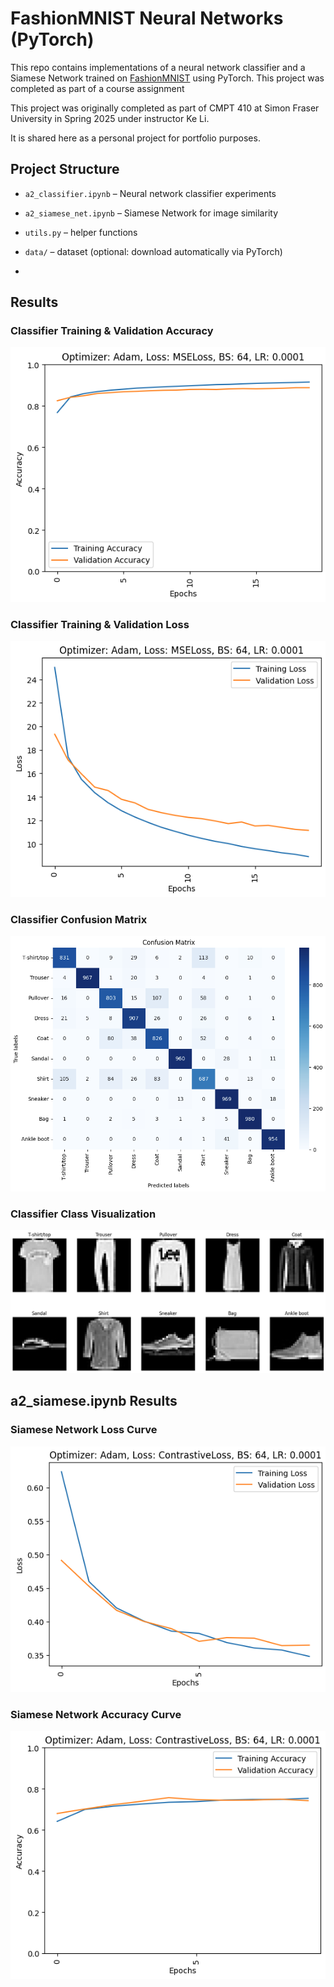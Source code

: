 # FashionMNIST Neural Networks (PyTorch)

This repo contains implementations of a neural network classifier and a Siamese Network trained on [FashionMNIST](https://en.wikipedia.org/wiki/Fashion_MNIST) using PyTorch. This project was completed as part of a course assignment

This project was originally completed as part of CMPT 410 at Simon Fraser University in Spring 2025 under instructor Ke Li.

It is shared here as a personal project for portfolio purposes.


## Project Structure
- `a2_classifier.ipynb` – Neural network classifier experiments
- `a2_siamese_net.ipynb` – Siamese Network for image similarity
- `utils.py` – helper functions
- `data/` – dataset (optional: download automatically via PyTorch)

- 
## Results


### Classifier Training & Validation Accuracy
![Training vs Validation Accuracy](images/classifier_accuracy.png)

### Classifier Training & Validation Loss
![Training vs Validation Loss](images/classifier_loss.png)

### Classifier Confusion Matrix
![Confusion Matrix](images/confusion_matrix.png)

### Classifier Class Visualization
![Confusion Matrix](images/visualize_classes.png)


## a2_siamese.ipynb Results

### Siamese Network Loss Curve
![Siamese Loss Curve](images/siamese_loss.png)

### Siamese Network Accuracy Curve
![Siamese Loss Curve](images/siamese_accuracy.png)
